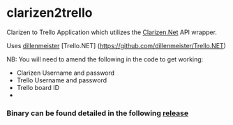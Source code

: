 # clarizen2trello
Clarizen to Trello Application which utilizes the [Clarizen.Net](https://github.com/garfbradaz/clarizen.net) API wrapper.

Uses [dillenmeister](https://github.com/dillenmeister) [Trello.NET] (https://github.com/dillenmeister/Trello.NET)

NB: You will need to amend the following in the code to get working:

* Clarizen Username and password
* Trello Username and password
* Trello board ID
* 

### Binary can be found detailed in the following [release](https://github.com/garfbradaz/clarizen2trello/releases/tag/v1.1.0.3-beta)
